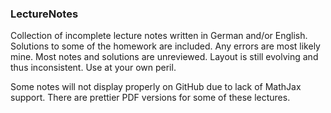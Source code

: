 ### LectureNotes

Collection of incomplete lecture notes written in German and/or English. Solutions to some of the homework are included. Any errors are most likely mine. Most notes and solutions are unreviewed. Layout is still evolving and thus inconsistent. Use at your own peril.

Some notes will not display properly on GitHub due to lack of MathJax support. There are prettier PDF versions for some of these lectures.

[1]: http://marked2app.com
